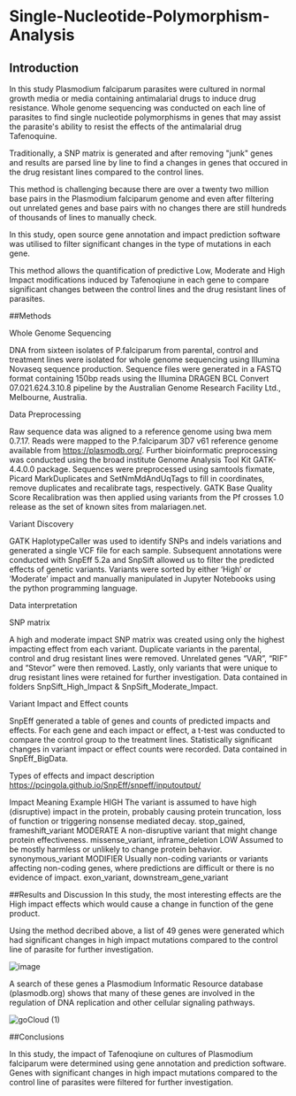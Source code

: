 # Single-Nucleotide-Polymorphism-Analysis
## Introduction

In this study Plasmodium falciparum parasites were cultured in normal growth media or media containing antimalarial drugs to induce drug resistance. Whole genome sequencing was conducted on each line of parasites to find single nucleotide polymorphisms in genes that may assist the parasite's ability to resist the effects of the antimalarial drug Tafenoquine.

Traditionally, a SNP matrix is generated and after removing "junk" genes and results are parsed line by line to find a changes in genes that occured in the drug resistant lines compared to the control lines. 

This method is challenging because there are over a twenty two million base pairs in the Plasmodium falciparum genome and even after filtering out unrelated genes and base pairs with no changes there are still hundreds of thousands of lines to manually check.

In this study, open source gene annotation and impact prediction software was utilised to filter significant changes in the type of mutations in each gene. 

This method allows the quantification of predictive Low, Moderate and High Impact modifications induced by Tafenoqiune in each gene to compare significant changes between the control lines and the drug resistant lines of parasites.


##Methods

Whole Genome Sequencing

DNA from sixteen isolates of P.falciparum from parental, control and treatment lines were isolated for whole genome sequencing using Illumina Novaseq sequence production. Sequence files were generated in a FASTQ format containing 150bp reads using the Illumina DRAGEN BCL Convert 07.021.624.3.10.8 pipeline by the Australian Genome Research Facility Ltd., Melbourne, Australia.

Data Preprocessing

Raw sequence data was aligned to a reference genome using bwa mem 0.7.17. Reads were mapped to the P.falciparum 3D7 v61 reference genome available from https://plasmodb.org/. Further bioinformatic preprocessing was conducted using the broad institute Genome Analysis Tool Kit GATK-4.4.0.0 package. Sequences were preprocessed using samtools fixmate, Picard MarkDuplicates and  SetNmMdAndUqTags to fill in coordinates, remove duplicates and recalibrate tags, respectively. GATK Base Quality Score Recalibration was then applied using variants from the Pf crosses 1.0 release as the set of known sites from malariagen.net.

Variant Discovery

GATK HaplotypeCaller was used to identify SNPs and indels variations and generated a single VCF file for each sample. Subsequent annotations were conducted with SnpEff 5.2a and SnpSift allowed us to filter the predicted effects of genetic variants. Variants were sorted by either ‘High’ or ‘Moderate’ impact and manually manipulated in Jupyter Notebooks using the python programming language. 

Data interpretation

SNP matrix

A high and moderate impact SNP matrix was created using only the highest impacting effect from each variant. Duplicate variants in the parental, control and drug resistant lines were removed. Unrelated genes “VAR”, “RIF” and “Stevor” were then removed. Lastly, only variants that were unique to drug resistant lines were retained for further investigation. Data contained in folders SnpSift_High_Impact & SnpSift_Moderate_Impact.

Variant Impact and Effect counts

SnpEff generated a table of genes and counts of predicted impacts and effects. For each gene and each impact or effect, a t-test was conducted to compare the control group to the treatment lines. Statistically significant changes in variant impact or effect counts were recorded. Data contained in SnpEff_BigData. 

Types of effects and impact description https://pcingola.github.io/SnpEff/snpeff/inputoutput/

Impact	Meaning	Example
HIGH	The variant is assumed to have high (disruptive) impact in the protein, probably causing protein truncation, loss of function or triggering nonsense mediated decay.	stop_gained, frameshift_variant
MODERATE	A non-disruptive variant that might change protein effectiveness.	missense_variant, inframe_deletion
LOW	Assumed to be mostly harmless or unlikely to change protein behavior.	synonymous_variant
MODIFIER	Usually non-coding variants or variants affecting non-coding genes, where predictions are difficult or there is no evidence of impact.	exon_variant, downstream_gene_variant


##Results and Discussion
In this study, the most interesting effects are the High impact effects which would cause a change in function of the gene product.

Using the method decribed above, a list of 49 genes were generated which had significant changes in high impact mutations compared to the control line of parasite for further investigation. 

![image](https://github.com/user-attachments/assets/f1e3843f-b30a-4162-a089-14a976029a00)

A search of these genes a Plasmodium Informatic Resource database (plasmodb.org) shows that many of these genes are involved in the regulation of DNA replication and other cellular signaling pathways. 

![goCloud (1)](https://github.com/user-attachments/assets/57bb459b-d8ab-47f1-95dc-000f0bdb7ca0)

##Conclusions

In this study, the impact of Tafenoqiune on cultures of Plasmodium falciparum were determined using gene annotation and prediction software. Genes with significant changes in high impact mutations compared to the control line of parasites were filtered for further investigation.



